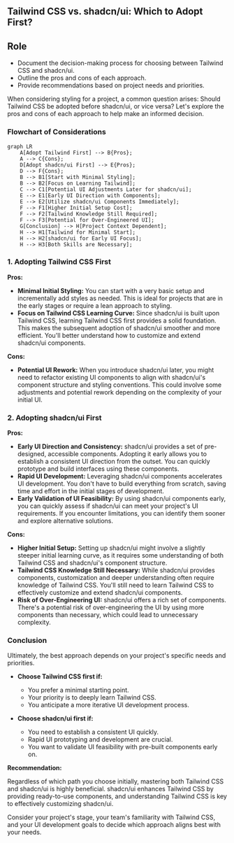 ## Tailwind CSS vs. shadcn/ui: Which to Adopt First?

## Role

- Document the decision-making process for choosing between Tailwind CSS and shadcn/ui.
- Outline the pros and cons of each approach.
- Provide recommendations based on project needs and priorities.

When considering styling for a project, a common question arises: Should Tailwind CSS be adopted before shadcn/ui, or vice versa? Let's explore the pros and cons of each approach to help make an informed decision.

### Flowchart of Considerations

```mermaid
graph LR
    A[Adopt Tailwind First] --> B{Pros};
    A --> C{Cons};
    D[Adopt shadcn/ui First] --> E{Pros};
    D --> F{Cons};
    B --> B1[Start with Minimal Styling];
    B --> B2[Focus on Learning Tailwind];
    C --> C1[Potential UI Adjustments Later for shadcn/ui];
    E --> E1[Early UI Direction with Components];
    E --> E2[Utilize shadcn/ui Components Immediately];
    F --> F1[Higher Initial Setup Cost];
    F --> F2[Tailwind Knowledge Still Required];
    F --> F3[Potential for Over-Engineered UI];
    G[Conclusion] --> H[Project Context Dependent];
    H --> H1[Tailwind for Minimal Start];
    H --> H2[shadcn/ui for Early UI Focus];
    H --> H3[Both Skills are Necessary];
```

### 1. Adopting Tailwind CSS First

**Pros:**

- **Minimal Initial Styling:** You can start with a very basic setup and incrementally add styles as needed. This is ideal for projects that are in the early stages or require a lean approach to styling.
- **Focus on Tailwind CSS Learning Curve:** Since shadcn/ui is built upon Tailwind CSS, learning Tailwind CSS first provides a solid foundation. This makes the subsequent adoption of shadcn/ui smoother and more efficient. You'll better understand how to customize and extend shadcn/ui components.

**Cons:**

- **Potential UI Rework:** When you introduce shadcn/ui later, you might need to refactor existing UI components to align with shadcn/ui's component structure and styling conventions. This could involve some adjustments and potential rework depending on the complexity of your initial UI.

### 2. Adopting shadcn/ui First

**Pros:**

- **Early UI Direction and Consistency:** shadcn/ui provides a set of pre-designed, accessible components. Adopting it early allows you to establish a consistent UI direction from the outset. You can quickly prototype and build interfaces using these components.
- **Rapid UI Development:** Leveraging shadcn/ui components accelerates UI development. You don't have to build everything from scratch, saving time and effort in the initial stages of development.
- **Early Validation of UI Feasibility:** By using shadcn/ui components early, you can quickly assess if shadcn/ui can meet your project's UI requirements. If you encounter limitations, you can identify them sooner and explore alternative solutions.

**Cons:**

- **Higher Initial Setup:** Setting up shadcn/ui might involve a slightly steeper initial learning curve, as it requires some understanding of both Tailwind CSS and shadcn/ui's component structure.
- **Tailwind CSS Knowledge Still Necessary:** While shadcn/ui provides components, customization and deeper understanding often require knowledge of Tailwind CSS. You'll still need to learn Tailwind CSS to effectively customize and extend shadcn/ui components.
- **Risk of Over-Engineering UI:** shadcn/ui offers a rich set of components. There's a potential risk of over-engineering the UI by using more components than necessary, which could lead to unnecessary complexity.

### Conclusion

Ultimately, the best approach depends on your project's specific needs and priorities.

- **Choose Tailwind CSS first if:**

  - You prefer a minimal starting point.
  - Your priority is to deeply learn Tailwind CSS.
  - You anticipate a more iterative UI development process.

- **Choose shadcn/ui first if:**
  - You need to establish a consistent UI quickly.
  - Rapid UI prototyping and development are crucial.
  - You want to validate UI feasibility with pre-built components early on.

**Recommendation:**

Regardless of which path you choose initially, mastering both Tailwind CSS and shadcn/ui is highly beneficial. shadcn/ui enhances Tailwind CSS by providing ready-to-use components, and understanding Tailwind CSS is key to effectively customizing shadcn/ui.

Consider your project's stage, your team's familiarity with Tailwind CSS, and your UI development goals to decide which approach aligns best with your needs.
